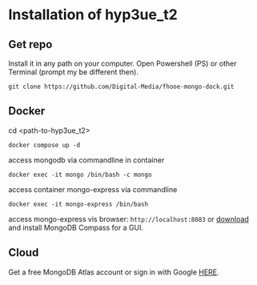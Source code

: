 # Installation of hyp3ue_t2

## Get repo

Install it in any path on your computer.
Open Powershell (PS) or other Terminal (prompt my be different then).

```shell
git clone https://github.com/Digital-Media/fhooe-mongo-dock.git
```

## Docker

cd <path-to-hyp3ue_t2>
```
docker compose up -d
```
access mongodb via commandline in container
```
docker exec -it mongo /bin/bash -c mongo
```
access container mongo-express via commandline
```
docker exec -it mongo-express /bin/bash
```
access mongo-express vis browser: `http://localhost:8083`
or [download](https://www.mongodb.com/try/download/compass) and install MongoDB Compass for a GUI. 

## Cloud

Get a free MongoDB Atlas account or sign in with Google [HERE](https://www.mongodb.com/cloud/atlas/register).
